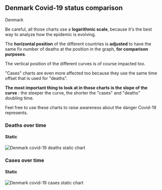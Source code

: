 ## Denmark Covid-19 status comparison 

Denmark



Be careful, all those charts use a **logarithmic scale**, because it's the best way to analyze how the epidemic is evolving.
 
The **horizontal position** of the different countries is **adjusted** to have the same fix number of deaths at the position in the graph, **for comparison purposes**.

The vertical position of the different curves is of course impacted too.

"Cases" charts are even more affected too because they use the same time offset that is used for "deaths".

**The most important thing to look at in those charts is the slope of the curve** : the steeper the curve, the shorter the "cases" and "deaths" doubling time.

Feel free to use these charts to raise awareness about the danger Covid-19 represents. 


 
### Deaths over time
 
#### Static
![Denmark covid-19 deaths static chart](https://raw.githubusercontent.com/madlag/coronavirus_study/master/notebooks/graphs/2020-03-20/countries/Denmark/2020-03-20_Denmark_deaths.png "Denmark covid-19 deaths static chart")   

 
### Cases over time
 
#### Static
![Denmark covid-19 cases static chart](https://raw.githubusercontent.com/madlag/coronavirus_study/master/notebooks/graphs/2020-03-20/countries/Denmark/2020-03-20_Denmark_deaths.png "Denmark covid-19 cases static chart")   

